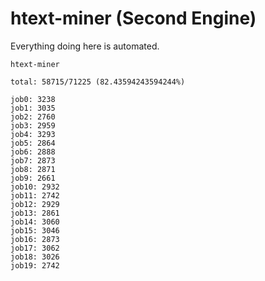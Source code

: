 # htext-miner (Second Engine)

Everything doing here is automated.

```
htext-miner

total: 58715/71225 (82.43594243594244%)

job0: 3238
job1: 3035
job2: 2760
job3: 2959
job4: 3293
job5: 2864
job6: 2888
job7: 2873
job8: 2871
job9: 2661
job10: 2932
job11: 2742
job12: 2929
job13: 2861
job14: 3060
job15: 3046
job16: 2873
job17: 3062
job18: 3026
job19: 2742
```